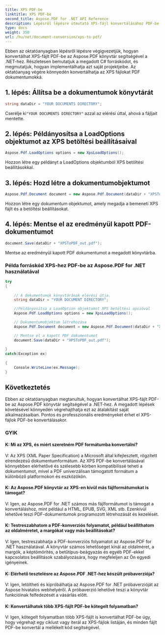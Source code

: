 ```yaml
---
title: XPS PDF-be
linktitle: XPS PDF-be
second_title: Aspose.PDF for .NET API Reference
description: Lépésről lépésre útmutató XPS-fájl konvertálásához PDF-be az Aspose.PDF for .NET segítségével.
type: docs
weight: 350
url: /hu/net/document-conversion/xps-to-pdf/
---
```

Ebben az oktatóanyagban lépésről lépésre végigvezetjük, hogyan konvertálhat XPS-fájlt PDF-be az Aspose.PDF könyvtár segítségével a .NET-hez. Részletesen bemutatjuk a megadott C# forráskódot, és megmutatjuk, hogyan implementálhatja azt saját projektjeibe. Az oktatóanyag végére könnyedén konvertálhatja az XPS fájlokat PDF dokumentumokká.

## 1. lépés: Állítsa be a dokumentumok könyvtárát
```csharp
string dataDir = "YOUR DOCUMENTS DIRECTORY";
```
 Cserélje ki`"YOUR DOCUMENTS DIRECTORY"` azzal az elérési úttal, ahová a fájljait mentette.

## 2. lépés: Példányosítsa a LoadOptions objektumot az XPS betöltési beállításaival
```csharp
Aspose.Pdf.LoadOptions options = new XpsLoadOptions();
```
Hozzon létre egy példányt a LoadOptions objektumból XPS betöltési beállításokkal.

## 3. lépés: Hozd létre a dokumentumobjektumot
```csharp
Aspose.Pdf.Document document = new Aspose.Pdf.Document(dataDir + "XPSToPDF.xps", options);
```
Hozzon létre egy dokumentum objektumot, amely megadja a bemeneti XPS fájlt és a betöltési beállításokat.

## 4. lépés: Mentse el az eredményül kapott PDF-dokumentumot
```csharp
document.Save(dataDir + "XPSToPDF_out.pdf");
```
Mentse az eredményül kapott PDF dokumentumot a megadott könyvtárba.

### Példa forráskód XPS-hez PDF-be az Aspose.PDF for .NET használatával

```csharp
try
{
	
	// A dokumentumok könyvtárának elérési útja.
	string dataDir = "YOUR DOCUMENT DIRECTORY";

	//Példányosítsa a LoadOption objektumot XPS betöltési opcióval
	Aspose.Pdf.LoadOptions options = new XpsLoadOptions();

	// Dokumentumobjektum létrehozása
	Aspose.Pdf.Document document = new Aspose.Pdf.Document(dataDir + "XPSToPDF.xps", options);

	// Mentse el a kapott PDF dokumentumot
	document.Save(dataDir + "XPSToPDF_out.pdf");
	
}
catch(Exception ex)
   
{
	Console.WriteLine(ex.Message);
}
```

## Következtetés
Ebben az oktatóanyagban megtanultuk, hogyan konvertálhat XPS-fájlt PDF-be az Aspose.PDF könyvtár segítségével a .NET-hez. A megadott lépések követésével könnyedén végrehajthatja ezt az átalakítást saját alkalmazásaiban. Pontos és professzionális eredményeket érhet el XPS-fájlok PDF-be konvertálásakor.

### GYIK

#### K: Mi az XPS, és miért szeretném PDF formátumba konvertálni?

V: Az XPS (XML Paper Specification) a Microsoft által kifejlesztett, rögzített elrendezésű dokumentumformátum. Az XPS PDF-be konvertálásával könnyebben elérhetővé és szélesebb körben kompatibilissé teheti a dokumentumot, mivel a PDF univerzálisan támogatott formátum a különböző platformokon és eszközökön.

#### K: Az Aspose.PDF könyvtár az XPS-en kívül más fájlformátumokat is támogat?

V: Igen, az Aspose.PDF for .NET számos más fájlformátumot is támogat a konvertáláshoz, mint például a HTML, EPUB, SVG, XML stb. Ezenkívül lehetővé teszi PDF-dokumentumok programozott létrehozását és kezelését.

#### K: Testreszabhatom a PDF-konverziós folyamatot, például beállíthatom az oldalméretet, a margókat vagy más beállításokat?

V: Igen, testreszabhatja a PDF-konverziós folyamatot az Aspose.PDF for .NET használatával. A könyvtár számos lehetőséget kínál az oldalméret, a margók, a képtömörítés, a betűtípus-beágyazás és egyéb PDF-ekkel kapcsolatos beállítások szabályozására, hogy megfeleljen az Ön egyedi igényeinek.

#### K: Elérhető tesztelésre az Aspose.PDF .NET-hez készült próbaverziója?

V: Igen, letöltheti és kipróbálhatja az Aspose.PDF for .NET próbaverzióját az Aspose hivatalos webhelyéről. A próbaverzió lehetővé teszi a könyvtár funkcióinak felfedezését a vásárlás előtt.

#### K: Konvertálhatok több XPS-fájlt PDF-be kötegelt folyamatban?

V: Igen, kötegelt folyamatban több XPS-fájlt is konvertálhat PDF-be úgy, hogy végrehajt egy ciklust vagy iterál az XPS-fájlok listáján, és minden fájlt PDF-be konvertál a mellékelt kód segítségével.